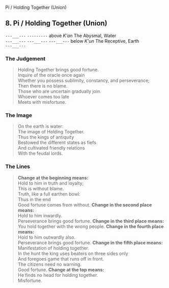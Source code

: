 Pi / Holding Together (Union)
## 8. Pi / Holding Together (Union)
```---___---```
```---------``` above _K'an_ The Abysmal, Water  
```---___---```
```---___---```
```---___---``` below _K'un_ The Receptive, Earth  
```---___---```
### The Judgement
> Holding Together brings good fortune.  
 Inquire of the oracle once again  
 Whether you possess sublimity, constancy, and perseverance;  
 Then there is no blame.  
 Those who are uncertain gradually join.  
 Whoever comes too late  
 Meets with misfortune.
### The Image
> On the earth is water:  
 The image of Holding Together.  
 Thus the kings of antiquity  
 Bestowed the different states as fiefs  
 And cultivated friendly relations  
 With the feudal lords.
### The Lines

 > **Change at the beginning means:**  
 Hold to him in truth and loyalty;  
 This is without blame.  
 Truth, like a full earthen bowl:  
 Thus in the end  
 Good fortune comes from without.
 > **Change in the second place means:**  
 Hold to him inwardly.  
 Perseverance brings good fortune.
 > **Change in the third place means:**  
 You hold together with the wrong people.
 > **Change in the fourth place means:**  
 Hold to him outwardly also.  
 Perseverance brings good fortune.
 > **Change in the fifth place means:**  
 Manifestation of holding together.  
 In the hunt the king uses beaters on three sides only  
 And foregoes game that runs off in front.  
 The citizens need no warning.  
 Good fortune.
 > **Change at the top means:**  
 He finds no head for holding together.  
 Misfortune.



